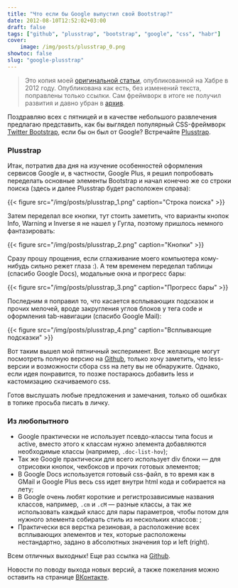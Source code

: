 ```yaml
---
title: "Что если бы Google выпустил свой Bootstrap?"
date: 2012-08-10T12:52:02+03:00
draft: false
tags: ["github", "plusstrap", "bootstrap", "google", "css", "habr"]
cover:
    image: /img/posts/plusstrap_0.png
showtoc: false
slug: "google-plusstrap"
---
```


>Это копия моей [оригинальной статьи](https://habr.com/ru/post/149373/), опубликованной на Хабре в 2012 году. Опубликована как есть, без изменений текста, поправлены только ссылки.
>Сам фреймворк в итоге не получил развития и давно убран в [архив](https://github.com/xbreaker/plusstrap).

Поздравляю всех с пятницей и в качестве небольшого развлечения предлагаю представить, как бы выглядел популярный CSS-фреймворк [Twitter Bootstrap](https://getbootstrap.com/), если бы он был от Google? Встречайте [Plusstrap](https://aybe.org/plusstrap/).

### Plusstrap

Итак, потратив два дня на изучение особенностей оформления сервисов Google и, в частности, Google Plus, я решил попробовать переделать основные элементы Bootstrap и начал конечно же со строки поиска (здесь и далее Plusstrap будет расположен справа):

{{< figure src="/img/posts/plusstrap_1.png" caption="Строка поиска" >}}

Затем переделал все кнопки, тут стоить заметить, что варианты кнопок Info, Warning и Inverse я не нашел у Гугла, поэтому пришлось немного фантазировать:

{{< figure src="/img/posts/plusstrap_2.png" caption="Кнопки" >}}

Сразу прошу прощения, если сглаживание моего компьютера кому-нибудь сильно режет глаза :). А тем временем переделал таблицы (спасибо Google Docs), модальные окна и прогресс бары:

{{< figure src="/img/posts/plusstrap_3.png" caption="Прогресс бары" >}}

Последним я поправил то, что касается всплывающих подсказок и прочих мелочей, вроде закругления углов блоков у тега code и оформления tab-навигации (спасибо Google Mail):

{{< figure src="/img/posts/plusstrap_4.png" caption="Всплывающие подсказки" >}}

Вот таким вышел мой пятничный эксперимент. Все желающие могут посмотреть полную версию на [Github](https://aybe.org/plusstrap/), только хочу заметить, что less-версии и возможности сбора css на лету вы не обнаружите. Однако, если идея понравится, то позже постараюсь добавить less и кастомизацию скачиваемого css.

Готов выслушать любые предложения и замечания, только об ошибках в топике просьба писать в личку.

### Из любопытного

- Google практически не использует псевдо-классы типа focus и active, вместо этого к классам нужно элемента добавляются необходимые классы (например, `.doc-list-hov`);
- Так же Google практически для всего использует div блоки — для отрисовки кнопок, чекбоксов и прочих готовых элементов;
- В Google Docs используется готовый css-файл, в то время как в GMail и Google Plus весь css идет внутри html кода и собирается на лету;
- В Google очень любят короткие и регистрозависимые названия классов, например, `.cm` и `.cM` — разные классы, а так же использовать каждый класс для пары параметров, чтобы потом для нужного элемента собирать стиль из нескольких классов: ;
- Практически вся верстка резиновая, а расположение всех всплывающих элементов и тех, которые расположены нестандартно, задано в абсолютных значения top и left (right).

Всем отличных выходных! Еще раз ссылка на [Github](https://aybe.org/plusstrap/).

Новости по поводу выхода новых версий, а также пожелания можно оставить на странице [ВКонтакте](http://vk.com/plusstrap).